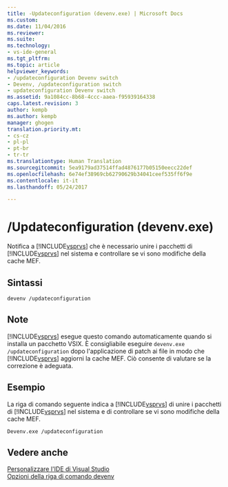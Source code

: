 ```yaml
---
title: -Updateconfiguration (devenv.exe) | Microsoft Docs
ms.custom: 
ms.date: 11/04/2016
ms.reviewer: 
ms.suite: 
ms.technology:
- vs-ide-general
ms.tgt_pltfrm: 
ms.topic: article
helpviewer_keywords:
- /updateconfiguration Devenv switch
- Devenv, /updateconfiguration switch
- updateconfiguration Devenv switch
ms.assetid: 9a1084cc-8b68-4ccc-aaea-f95939164338
caps.latest.revision: 3
author: kempb
ms.author: kempb
manager: ghogen
translation.priority.mt:
- cs-cz
- pl-pl
- pt-br
- tr-tr
ms.translationtype: Human Translation
ms.sourcegitcommit: 5ea9179ad37514ffad4876177b05150eecc22def
ms.openlocfilehash: 6e74ef38969cb62790629b34041ceef535ff6f9e
ms.contentlocale: it-it
ms.lasthandoff: 05/24/2017

---
```

# <a name="updateconfiguration-devenvexe"></a>/Updateconfiguration (devenv.exe)
Notifica a [!INCLUDE[vsprvs](../../code-quality/includes/vsprvs_md.md)] che è necessario unire i pacchetti di [!INCLUDE[vsprvs](../../code-quality/includes/vsprvs_md.md)] nel sistema e controllare se vi sono modifiche della cache MEF.  
  
## <a name="syntax"></a>Sintassi  
  
```  
devenv /updateconfiguration  
```  
  
## <a name="remarks"></a>Note  
 [!INCLUDE[vsprvs](../../code-quality/includes/vsprvs_md.md)] esegue questo comando automaticamente quando si installa un pacchetto VSIX. È consigliabile eseguire `devenv.exe /updateconfiguration` dopo l'applicazione di patch ai file in modo che [!INCLUDE[vsprvs](../../code-quality/includes/vsprvs_md.md)] aggiorni la cache MEF. Ciò consente di valutare se la correzione è adeguata.  
  
## <a name="example"></a>Esempio  
 La riga di comando seguente indica a [!INCLUDE[vsprvs](../../code-quality/includes/vsprvs_md.md)] di unire i pacchetti di [!INCLUDE[vsprvs](../../code-quality/includes/vsprvs_md.md)] nel sistema e di controllare se vi sono modifiche della cache MEF.  
  
```  
Devenv.exe /updateconfiguration  
```  
  
## <a name="see-also"></a>Vedere anche  
 [Personalizzare l'IDE di Visual Studio](../../ide/personalizing-the-visual-studio-ide.md)   
 [Opzioni della riga di comando devenv](../../ide/reference/devenv-command-line-switches.md)
